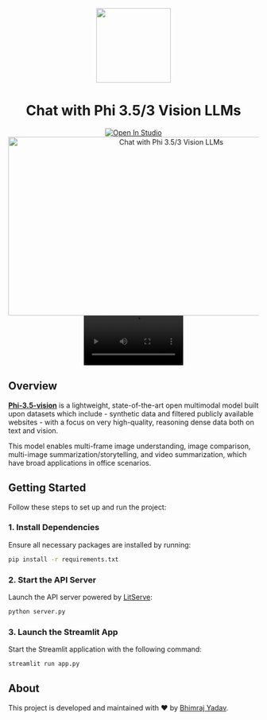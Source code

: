 <div align="center">
  <img src="https://github.com/user-attachments/assets/ed441961-912a-4db2-9043-3ba4c7cf0b0e" height="150"/>
  <br/>
  <h1>Chat with Phi 3.5/3 Vision LLMs</h1>
  <a target="_blank" href="https://lightning.ai/bhimrajyadav/studios/deploy-and-chat-with-phi-3-vision-128k-instruct">
  <img src="https://pl-bolts-doc-images.s3.us-east-2.amazonaws.com/app-2/studio-badge.svg" alt="Open In Studio"/>
  </a><br/>
  <a target="_blank" href="https://lightning.ai/bhimrajyadav/studios/deploy-and-chat-with-phi-3-vision-128k-instruct">
  <img src="https://github.com/user-attachments/assets/3cfab380-0fa6-4430-af21-ac5fff3928ee" alt="Chat with Phi 3.5/3 Vision LLMs" width="640" height="360">
</a>
</div>
<div align='center'>
  <div width='200px'>
        <video src="https://video-cf.twimg.com/ext_tw_video/1827441482581630976/pu/vid/avc1/1280x720/clyKLv3JaU0HM5uq.mp4" width='200px' controls></video>    
  </div>
</div>


## Overview
[**Phi-3.5-vision**](https://huggingface.co/microsoft/Phi-3.5-vision-instruct) is a lightweight, state-of-the-art open multimodal model built upon datasets which include - synthetic data and filtered publicly available websites - with a focus on very high-quality, reasoning dense data both on text and vision.

This model enables multi-frame image understanding, image comparison, multi-image summarization/storytelling, and video summarization, which have broad applications in office scenarios.

## Getting Started

Follow these steps to set up and run the project:

### 1. Install Dependencies

Ensure all necessary packages are installed by running:

```bash
pip install -r requirements.txt
```

### 2. Start the API Server

Launch the API server powered by [LitServe](https://github.com/Lightning-AI/LitServe):

```bash
python server.py
```

### 3. Launch the Streamlit App

Start the Streamlit application with the following command:

```bash
streamlit run app.py
```

## About

This project is developed and maintained with ❤️ by [Bhimraj Yadav](https://github.com/bhimrazy).

